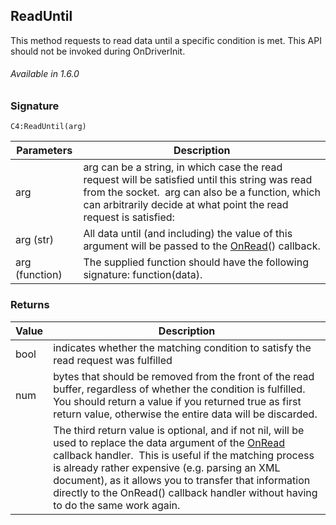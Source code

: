 
## ReadUntil

This method requests to read data until a specific condition is met. This API should not be invoked during OnDriverInit.

###### Available in 1.6.0


### Signature

`C4:ReadUntil(arg) `


| Parameters | Description |
| --- | --- |
| arg | arg can be a string, in which case  the read request will be satisfied until this string was read from the socket.  arg can also be a function, which can arbitrarily decide at what point the read request is satisfied: |
| arg (str) | All data until (and including) the value of this argument will be passed to the [OnRead][1]() callback. |
| arg (function) | The supplied function should have the following signature: function(data). |



### Returns

|Value | Description|
| --- | --- |
| bool | indicates whether the matching condition to satisfy the read request was fulfilled |
| num | bytes that should be removed from the front of the read buffer, regardless of whether the condition is fulfilled. You should return a value if you returned true as first return value, otherwise the entire data will be discarded.
| | The third return value is optional, and if not nil, will be used to replace the data argument of the [OnRead][2] callback handler.  This is useful if the matching process is already rather expensive (e.g. parsing an XML document), as it allows you to transfer that information directly to the OnRead() callback handler without having to do the same work again. |

[1]:	https://snap-one.github.io/docs-driverworks-api/#tcpclient-interface-onread
[2]:	https://snap-one.github.io/docs-driverworks-api/#onread